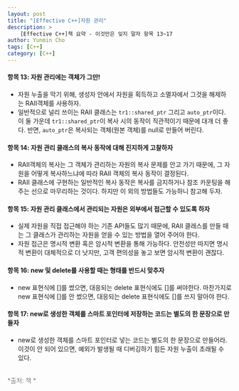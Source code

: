 ```yaml
---
layout: post
title: "[Effective C++]자원 관리"
description: >
    [Effective C++]책 요약 - 이것만은 잊지 말자 항목 13~17
author: Yunmin Cho
tags: [C++]
category: [C++]
---
```


#### __항목 13: 자원 관리에는 객체가 그만!__  
- 자원 누출을 막기 위해, 생성자 안에서 자원을 획득하고 소멸자에서 그것을 해제하는 RAII객체를 사용하자.  
- 일반적으로 널리 쓰이는 RAII 클래스는 `tr1::shared_ptr` 그리고 `auto_ptr`이다. 이 둘 가운데 `tr1::shared_ptr`이 복사 시의 동작이 직관적이기 때문에 대개 더 좋다. 반면, `auto_ptr`은 복사되는 객체(원본 객체)를 null로 만들어 버린다.  

#### __항목 14: 자원 관리 클래스의 복사 동작에 대해 진지하게 고찰하자__  
- RAII객체의 복사는 그 객체가 관리하는 자원의 복사 문제를 안고 가기 때문에, 그 자원을 어떻게 복사하느냐에 따라 RAII 객체의 복사 동작이 결정된다.  
- RAII 클래스에 구현하는 일반적인 복사 동작은 복사를 금지하거나 참조 카운팅을 해 주는 선으로 마무리하는 것이다. 하지만 이 외의 방법들도 가능하니 참고해 두자.  

#### __항목 15: 자원 관리 클래스에서 관리되는 자원은 외부에서 접근할 수 있도록 하자__  
- 실제 자원을 직접 접근해야 하는 기존 API들도 많기 때문에, RAII 클래스를 만들 때는 그 클래스가 관리하는 자원을 얻을 수 있는 방법을 열어 주어야 한다.  
- 자원 접근은 명시적 변환 혹은 암시적 변환을 통해 가능하다. 안전성만 따지면 명시적 변환이 대체적으로 더 낫지만, 고객 편의성을 놓고 보면 암시적 변환이 괜찮다.  

#### __항목 16: new 및 delete를 사용할 때는 형태를 반드시 맞추자__  
- new 표현식에 []를 썼으면, 대응되는 delete 표현식에도 []를 써야한다. 마찬가지로 new 표현식에 []를 안 썼으면, 대응되는 delete 표현식에도 []를 쓰지 말아야 한다.  

#### __항목 17: new로 생성한 객체를 스마트 포인터에 저장하는 코드는 별도의 한 문장으로 만들자__  
- new로 생성한 객체를 스마트 포인터로 넣는 코드는 별도의 한 문장으로 만들어라. 이것이 안 되어 있으면, 예외가 발생될 때 디버깅하기 힘든 자원 누출이 초래될 수 있다.  

<br/>
<span style="color: gray"> *출처: 책 <Effective C++>* </span>